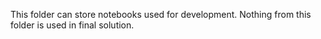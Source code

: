 This folder can store notebooks used for development. Nothing from this folder is used in final solution.
